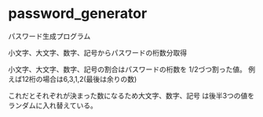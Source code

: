 # password_generator

パスワード生成プログラム

小文字、大文字、数字、記号からパスワードの桁数分取得

小文字、大文字、数字、記号の割合はパスワードの桁数を
1/2づつ割った値。
例えば12桁の場合は6,3,1,2(最後は余りの数)

これだとそれぞれが決まった数になるため大文字、数字、記号
は後半3つの値をランダムに入れ替えている。
